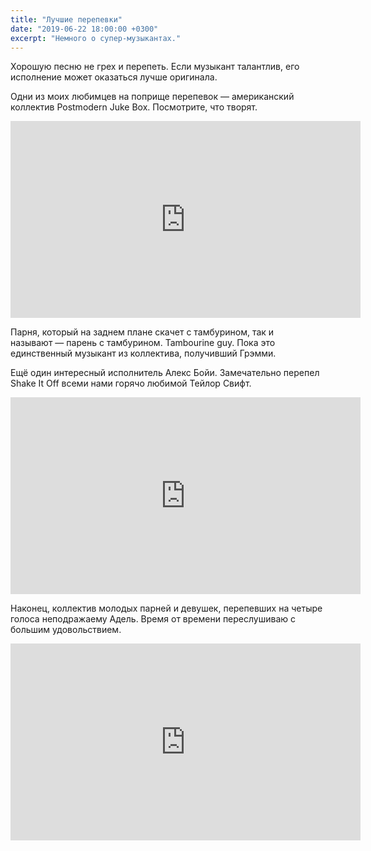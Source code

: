 ```yaml
---
title: "Лучшие перепевки"
date: "2019-06-22 18:00:00 +0300"
excerpt: "Немного о супер-музыкантах."
---
```


Хорошую песню не грех и перепеть. Если музыкант талантлив, его исполнение может оказаться лучше оригинала.

Одни из моих любимцев на поприще перепевок&nbsp;&mdash; американский коллектив Postmodern Juke Box. Посмотрите, что творят.

<div class="video-wrapper">
  <iframe width="560" height="315" src="https://www.youtube.com/embed/EddjOiFcp9Y" frameborder="0" allow="accelerometer; autoplay; encrypted-media; gyroscope; picture-in-picture" allowfullscreen></iframe>
</div>

Парня, который на заднем плане скачет с тамбурином, так и называют&nbsp;&mdash; парень с тамбурином. Tambourine guy. Пока это единственный музыкант из коллектива, получивший Грэмми.

Ещё один интересный исполнитель Алекс Бойи. Замечательно перепел Shake It Off всеми нами горячо любимой Тейлор Свифт.

<div class="video-wrapper">
  <iframe width="560" height="315" src="https://www.youtube.com/embed/jRMHp7_kPec" frameborder="0" allow="accelerometer; autoplay; encrypted-media; gyroscope; picture-in-picture" allowfullscreen></iframe>
</div>

Наконец, коллектив молодых парней и девушек, перепевших на четыре голоса неподражаему Адель. Время от времени переслушиваю с большим удовольствием.

<div class="video-wrapper">
  <iframe width="560" height="315" src="https://www.youtube.com/embed/nz7SMVYMT6k" frameborder="0" allow="accelerometer; autoplay; encrypted-media; gyroscope; picture-in-picture" allowfullscreen></iframe>
</div>
